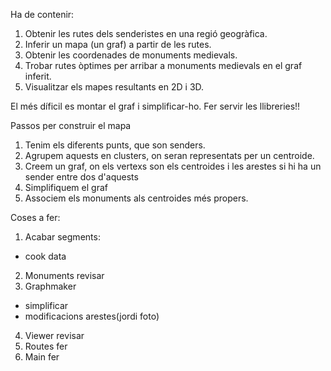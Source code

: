 Ha de contenir: 
1) Obtenir les rutes dels senderistes en una regió geogràfica.
2) Inferir un mapa (un graf) a partir de les rutes.
3) Obtenir les coordenades de monuments medievals.
4) Trobar rutes òptimes per arribar a monuments medievals en el graf inferit.
5) Visualitzar els mapes resultants en 2D i 3D.

El més díficil es montar el graf i simplificar-ho.
Fer servir les llibreries!!


Passos per construir el mapa
1) Tenim els diferents punts, que son senders.
2) Agrupem aquests en clusters, on seran representats per un centroide.
3) Creem un graf, on els vertexs son els centroides i les arestes si hi ha un sender entre dos d'aquests
4) Simplifiquem el graf
5) Associem els monuments als centroides més propers.

Coses a fer:
1) Acabar segments:
  - cook data
2) Monuments revisar
3) Graphmaker
  - simplificar
  - modificacions arestes(jordi foto)
4) Viewer revisar
5) Routes fer
6) Main fer
